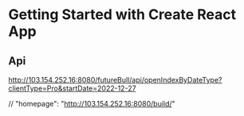 # Getting Started with Create React App

## Api

http://103.154.252.16:8080/futureBull/api/openIndexByDateType?clientType=Pro&startDate=2022-12-27

// "homepage": "http://103.154.252.16:8080/build/"
